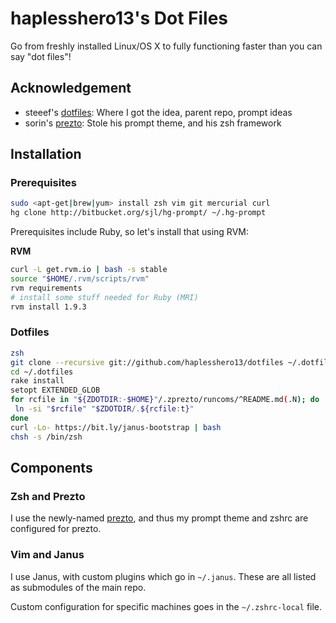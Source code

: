 # haplesshero13's Dot Files
Go from freshly installed Linux/OS X to fully functioning faster than you can say "dot files"!

## Acknowledgement
* steeef's [dotfiles](https://github.com/ryanb/dotfiles): Where I got the idea, parent repo, prompt ideas
* sorin's [prezto](https://github.com/sorin-ionescu/prezto): Stole his prompt theme, and his zsh framework

## Installation
### Prerequisites
```bash
sudo <apt-get|brew|yum> install zsh vim git mercurial curl
hg clone http://bitbucket.org/sjl/hg-prompt/ ~/.hg-prompt
```

Prerequisites include Ruby, so let's install that using RVM:

**RVM**

```bash
curl -L get.rvm.io | bash -s stable
source "$HOME/.rvm/scripts/rvm"
rvm requirements
# install some stuff needed for Ruby (MRI)
rvm install 1.9.3
```
### Dotfiles

```bash
zsh
git clone --recursive git://github.com/haplesshero13/dotfiles ~/.dotfiles
cd ~/.dotfiles
rake install
setopt EXTENDED_GLOB
for rcfile in "${ZDOTDIR:-$HOME}"/.zprezto/runcoms/^README.md(.N); do
 ln -si "$rcfile" "$ZDOTDIR/.${rcfile:t}"
done
curl -Lo- https://bit.ly/janus-bootstrap | bash
chsh -s /bin/zsh
```
## Components
### Zsh and Prezto
I use the newly-named [prezto](https://github.com/sorin-ionescu/prezto), and thus my prompt theme and zshrc are configured for prezto.

### Vim and Janus
I use Janus, with custom plugins which go in `~/.janus`. These are all listed as submodules of the main repo.

Custom configuration for specific machines goes in the `~/.zshrc-local` file.
